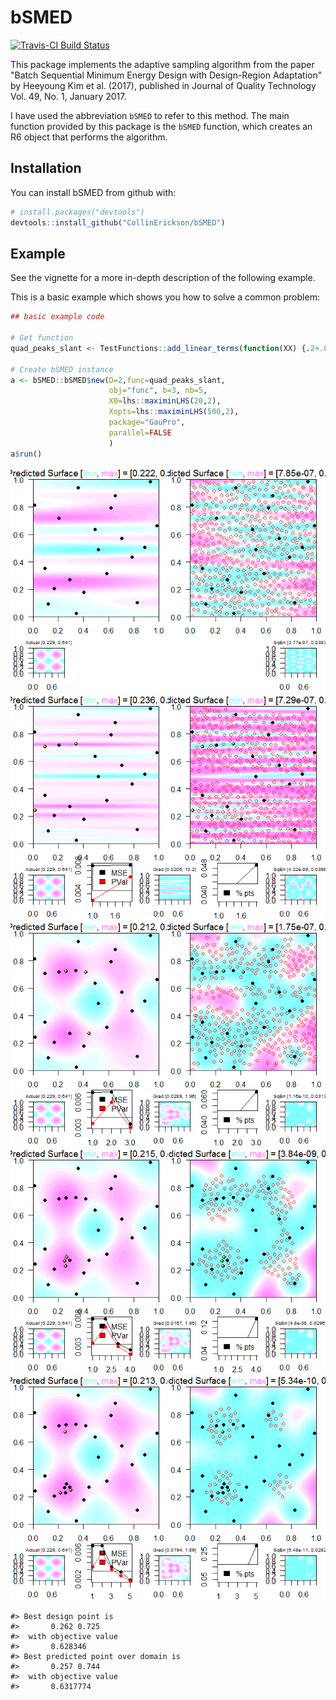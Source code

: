 
<!-- README.md is generated from README.Rmd. Please edit that file -->
bSMED
=====

[![Travis-CI Build Status](https://travis-ci.org/CollinErickson/bSMED.svg?branch=master)](https://travis-ci.org/CollinErickson/bSMED)

This package implements the adaptive sampling algorithm from the paper "Batch Sequential Minimum Energy Design with Design-Region Adaptation" by Heeyoung Kim et al. (2017), published in Journal of Quality Technology Vol. 49, No. 1, January 2017.

I have used the abbreviation `bSMED` to refer to this method. The main function provided by this package is the `bSMED` function, which creates an R6 object that performs the algorithm.

Installation
------------

You can install bSMED from github with:

``` r
# install.packages("devtools")
devtools::install_github("CollinErickson/bSMED")
```

Example
-------

See the vignette for a more in-depth description of the following example.

This is a basic example which shows you how to solve a common problem:

``` r
## basic example code

# Get function
quad_peaks_slant <- TestFunctions::add_linear_terms(function(XX) {.2+.015*TestFunctions::add_zoom(TestFunctions::rastrigin, scale_low = c(.4,.4), scale_high = c(.6,.6))(XX)^.9}, coeffs = c(.02,.01))

# Create bSMED instance
a <- bSMED::bSMED$new(D=2,func=quad_peaks_slant,
                      obj="func", b=3, nb=5,
                      X0=lhs::maximinLHS(20,2),
                      Xopts=lhs::maximinLHS(500,2),
                      package="GauPro",
                      parallel=FALSE
                      )
a$run()
```

![](tools/README-example-1.png)![](tools/README-example-2.png)![](tools/README-example-3.png)![](tools/README-example-4.png)![](tools/README-example-5.png)

    #> Best design point is
    #>       0.262 0.725 
    #>  with objective value
    #>       0.628346 
    #> Best predicted point over domain is 
    #>       0.257 0.744 
    #>  with objective value
    #>       0.6317774

